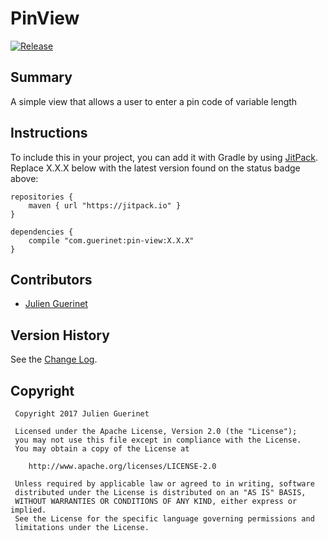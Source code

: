 # PinView
[![Release](https://jitpack.io/v/com.guerinet/pin-view.svg)](https://jitpack.io/#com.guerinet/pin-view)

## Summary
A simple view that allows a user to enter a pin code of variable length

## Instructions
To include this in your project, you can add it with Gradle by using [JitPack](https://jitpack.io). Replace X.X.X below with the latest version found on the status badge above:

    repositories {
        maven { url "https://jitpack.io" }
    }

	dependencies {
        compile "com.guerinet:pin-view:X.X.X"
	}

## Contributors
* [Julien Guerinet](https://github.com/jguerinet)

## Version History
See the [Change Log](CHANGELOG.md).

## Copyright
	 Copyright 2017 Julien Guerinet

	 Licensed under the Apache License, Version 2.0 (the "License");
	 you may not use this file except in compliance with the License.
	 You may obtain a copy of the License at

	    http://www.apache.org/licenses/LICENSE-2.0

	 Unless required by applicable law or agreed to in writing, software
	 distributed under the License is distributed on an "AS IS" BASIS,
	 WITHOUT WARRANTIES OR CONDITIONS OF ANY KIND, either express or implied.
	 See the License for the specific language governing permissions and
	 limitations under the License.

